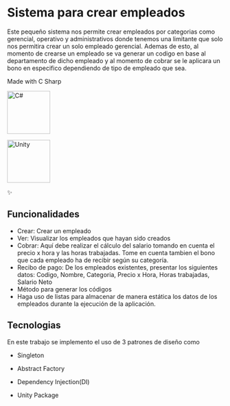 # Sistema para crear empleados
Este pequeño sistema nos permite crear empleados por categorias como gerencial, operativo y administrativos donde tenemos una limitante que solo nos permitira crear un solo empleado gerencial. Ademas de esto, al momento de crearse un empleado se va generar un codigo en base al departamento de dicho empleado y al momento de cobrar se le aplicara un bono en especifico dependiendo de tipo de empleado que sea.




Made with C Sharp
<p><a href="https://docs.microsoft.com/en-us/dotnet/csharp/" target="_blank" rel="noreferrer"><img src="https://raw.githubusercontent.com/danielcranney/readme-generator/main/public/icons/skills/csharp-colored.svg" width="100" height="100" alt="C#" /></a></p>
<p><a rel="stylesheet" href="https://cdn.jsdelivr.net/gh/devicons/devicon@v2.15.1/devicon.min.css"><img src="https://cdn.jsdelivr.net/gh/devicons/devicon/icons/unity/unity-original-wordmark.svg" width="100" height="100" alt="Unity" /></a></p>
✨

  ## Funcionalidades

- Crear: Crear un empleado
- Ver: Visualizar los empleados que hayan sido creados
- Cobrar: Aquí debe realizar el cálculo del salario tomando en cuenta el precio x
hora y las horas trabajadas. Tome en cuenta tambien el bono que cada
empleado ha de recibir según su categoría.
- Recibo de pago: De los empleados existentes, presentar los siguientes datos:
Codigo, Nombre, Categoria, Precio x Hora, Horas trabajadas, Salario Neto
- Método para generar los códigos
- Haga uso de listas para almacenar de manera estática los datos de los
empleados durante la ejecución de la aplicación.

## Tecnologias

En este trabajo se implemento el uso de 3 patrones de diseño como 

- Singleton
- Abstract Factory
- Dependency Injection(DI)

- Unity Package
